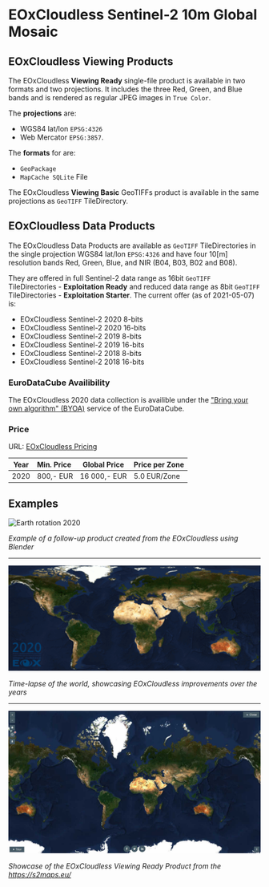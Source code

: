 # EOxCloudless Sentinel-2 10m Global Mosaic

## EOxCloudless Viewing Products

The EOxCloudless **Viewing Ready** single-file product is available in two formats and
two projections. It includes the three Red, Green, and Blue bands and is rendered as
regular JPEG images in `True Color`.

The **projections** are:
* WGS84 lat/lon `EPSG:4326`
* Web Mercator `EPSG:3857`.

The **formats** for are:
* `GeoPackage`
* `MapCache SQLite` File

The EOxCloudless **Viewing Basic** GeoTIFFs product is available in the same
projections as `GeoTIFF` TileDirectory.

## EOxCloudless Data Products

The EOxCloudless Data Products are available as `GeoTIFF` TileDirectories in
the single projection WGS84 lat/lon `EPSG:4326` and have four 10[m] resolution bands Red, Green,
Blue, and NIR (B04, B03, B02 and B08).

They are offered in full Sentinel-2 data range as 16bit `GeoTIFF` TileDirectories - **Exploitation Ready** and
reduced data range as 8bit `GeoTIFF` TileDirectories - **Exploitation Starter**. The current offer
(as of 2021-05-07) is:
* EOxCloudless Sentinel-2 2020 8-bits
* EOxCloudless Sentinel-2 2020 16-bits
* EOxCloudless Sentinel-2 2019 8-bits
* EOxCloudless Sentinel-2 2019 16-bits
* EOxCloudless Sentinel-2 2018 8-bits
* EOxCloudless Sentinel-2 2018 16-bits

### EuroDataCube Availibility
The EOxCloudless 2020 data collection is availible under the ["Bring your own
algorithm" (BYOA)]({insert_link_here}) service of the EuroDataCube.

### Price
URL: [EOxCloudless Pricing](https://eurodatacube.com/checkout?item=eoxcloudless)

| Year | Min. Price | Global Price | Price per Zone |
| -----|:-----------|--------------|----------------|
| 2020 | 800,- EUR | 16 000,- EUR | 5.0 EUR/Zone |

## Examples

![Earth rotation 2020](S2cloudless-2020_animation_smaller.gif)<br/>

*Example of a follow-up product created from the EOxCloudless using Blender*

----------------------------------

![Mosaic changes from 2016 to 2020](S2cloudless-over-the-years-animation-smaller.gif)<br/>

*Time-lapse of the world, showcasing EOxCloudless improvements over the years*

----------------------------------

![EOxCloudless Viewing Ready 2020](S2cloudless-2020_website_smaller.jpg)<br/>

*Showcase of the EOxCloudless Viewing Ready Product from the https://s2maps.eu/*


